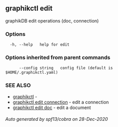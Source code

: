 ## graphikctl edit

graphikDB edit operations (doc, connection)

### Options

```
  -h, --help   help for edit
```

### Options inherited from parent commands

```
      --config string   config file (default is $HOME/.graphikctl.yaml)
```

### SEE ALSO

* [graphikctl](graphikctl.md)	 - 
* [graphikctl edit connection](graphikctl_edit_connection.md)	 - edit a connection
* [graphikctl edit doc](graphikctl_edit_doc.md)	 - edit a document

###### Auto generated by spf13/cobra on 28-Dec-2020
